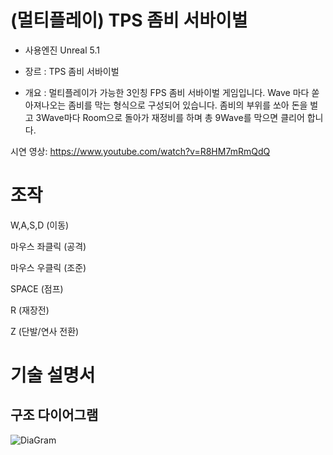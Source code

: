 # (멀티플레이) TPS 좀비 서바이벌
 
- 사용엔진 Unreal 5.1
  
- 장르 : TPS 좀비 서바이벌

- 개요 : 멀티플레이가 가능한 3인칭 FPS 좀비 서바이벌 게임입니다. Wave 마다 쏟아져나오는 좀비를 막는 형식으로 구성되어 있습니다.
  좀비의 부위를 쏘아 돈을 벌고 3Wave마다 Room으로 돌아가 재정비를 하며 총 9Wave를 막으면 클리어 합니다.
  
시연 영상:
https://www.youtube.com/watch?v=R8HM7mRmQdQ

# 조작
W,A,S,D (이동)  
  
마우스 좌클릭 (공격)  
  
마우스 우클릭 (조준) 

SPACE (점프)  

R (재장전)
  
Z (단발/연사 전환)  

# 기술 설명서
## 구조 다이어그램
![DiaGram](https://github.com/user-attachments/assets/d40dbd5d-74dd-422a-92e4-1cd39287f219)

